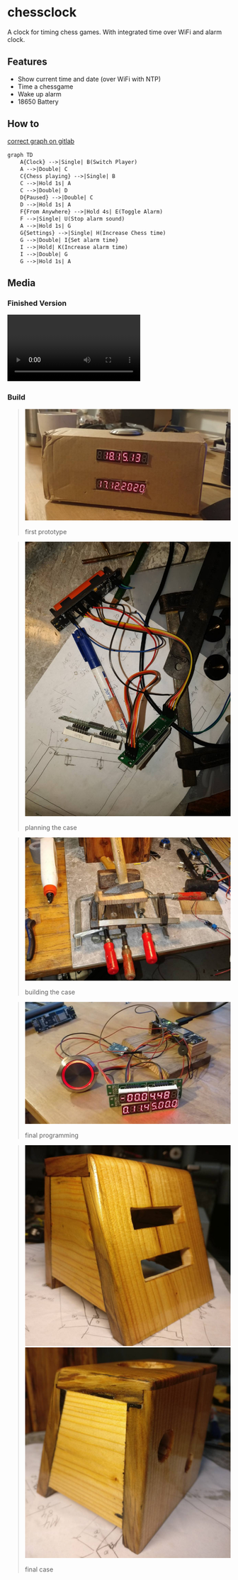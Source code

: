 # chessclock


A clock for timing chess games.
With integrated time over WiFi and alarm clock.

## Features

- Show current time and date (over WiFi with NTP)
- Time a chessgame
- Wake up alarm
- 18650 Battery

## How to

[correct graph on gitlab](http://gitlab.com/schlauerlauer/chessclock)

```mermaid
graph TD
    A{Clock} -->|Single| B(Switch Player)
    A -->|Double| C
    C{Chess playing} -->|Single| B
    C -->|Hold 1s| A
    C -->|Double| D
    D{Paused} -->|Double| C
    D -->|Hold 1s| A
    F{From Anywhere} -->|Hold 4s| E(Toggle Alarm)
    F -->|Single| U(Stop alarm sound)
    A -->|Hold 1s| G
    G{Settings} -->|Single| H(Increase Chess time)
    G -->|Double| I{Set alarm time}
    I -->|Hold| K(Increase alarm time)
    I -->|Double| G
    G -->|Hold 1s| A
```

## Media

### Finished Version

![finished version](media/video.mp4)

### Build

> ![prototype 1](media/1.jpg)
>
> first prototype

> ![case](media/4.jpg)
>
> planning the case

> ![case 2](media/5.jpg)
>
> building the case

> ![build 1](media/2.jpg)
>
> final programming

> ![case 3](media/6.jpg)
> ![case 4](media/7.jpg)
>
> final case